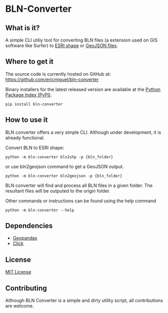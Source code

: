 # BLN-Converter

## What is it?

A simple CLI utiliy tool for converting BLN files (a extension used on GIS software like Surfer) to [ESRI shape](https://pt.wikipedia.org/wiki/Shapefile) or [GeoJSON files](https://geojson.org).


## Where to get it

The source code is currently hosted on GitHub at: https://github.com/ericmiguel/bln-converter

Binary installers for the latest released version are available at the [Python Package Index (PyPI)](https://pypi.org/project/bln-converter).

```
pip install bln-converter
```

## How to use it

BLN converter offers a very simple CLI. Although under development, it is already functional. 

Convert BLN to ESRI shape: 
```
python -m bln-converter bln2shp -p {bln_folder}
```

or use bln2geojson command to get a GeoJSON output. 
```
python -m bln-converter bln2geojson -p {bln_folder}
```

BLN converter will find and process all BLN files in a given folder. The resultant files will be outputed to the origin folder. 


Other commands or instructions can be found using the help command 
```
python -m bln-converter --help
```


## Dependencies

- [Geopandas](https://geopandas.org)
- [Click](https://click.palletsprojects.com/en/7.x/)


## License

[MIT License](https://github.com/ericmiguel/bln-converter/blob/main/LICENSE)


## Contributing

Although BLN Converter is a simple and dirty utility script, all contributions are welcome.

